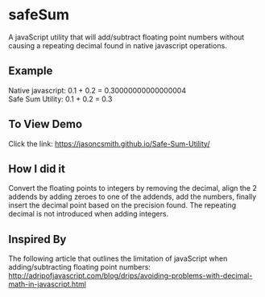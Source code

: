 # safeSum
A javaScript utility that will add/subtract floating point numbers without causing a repeating decimal found in native javascript operations.

## Example
Native javascript: 0.1 + 0.2 = 0.30000000000000004  
Safe Sum Utility: 0.1 + 0.2 = 0.3

## To View Demo
Click the link: https://jasoncsmith.github.io/Safe-Sum-Utility/

## How I did it
Convert the floating points to integers by removing the decimal, align the 2 addends by adding zeroes to one of the addends, add the numbers, finally insert the decimal point based on the precision found. The repeating decimal is not introduced when adding integers.

## Inspired By
The following article that outlines the limitation of javaScript when adding/subtracting floating point numbers:
http://adripofjavascript.com/blog/drips/avoiding-problems-with-decimal-math-in-javascript.html

